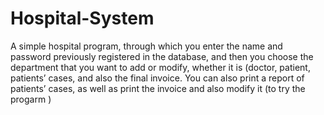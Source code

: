# Hospital-System
A simple hospital program, 
through which you enter the name and password previously registered in the database, and then you choose the department that you want to add or modify, whether it is (doctor, patient, patients’ cases, and also the final invoice. You can also print a report of patients’ cases, as well as print the invoice and also modify it
(to try the progarm ) 
